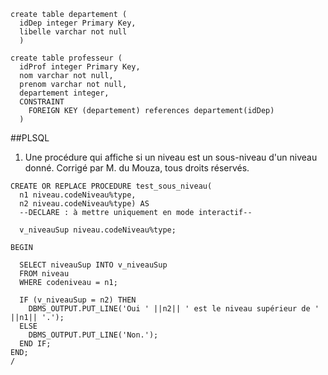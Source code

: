 ```
create table departement (
  idDep integer Primary Key,
  libelle varchar not null
  )

create table professeur (
  idProf integer Primary Key,
  nom varchar not null,
  prenom varchar not null,
  departement integer,
  CONSTRAINT
    FOREIGN KEY (departement) references departement(idDep)
  )
  ```

##PLSQL

1. Une procédure qui affiche si un niveau est un sous-niveau d'un niveau donné.
Corrigé par M. du Mouza, tous droits réservés.

```
CREATE OR REPLACE PROCEDURE test_sous_niveau(
  n1 niveau.codeNiveau%type,
  n2 niveau.codeNiveau%type) AS
  --DECLARE : à mettre uniquement en mode interactif--

  v_niveauSup niveau.codeNiveau%type;

BEGIN

  SELECT niveauSup INTO v_niveauSup
  FROM niveau
  WHERE codeniveau = n1;

  IF (v_niveauSup = n2) THEN
    DBMS_OUTPUT.PUT_LINE('Oui ' ||n2|| ' est le niveau supérieur de ' ||n1|| '.');
  ELSE
    DBMS_OUTPUT.PUT_LINE('Non.');
  END IF;
END;
/
